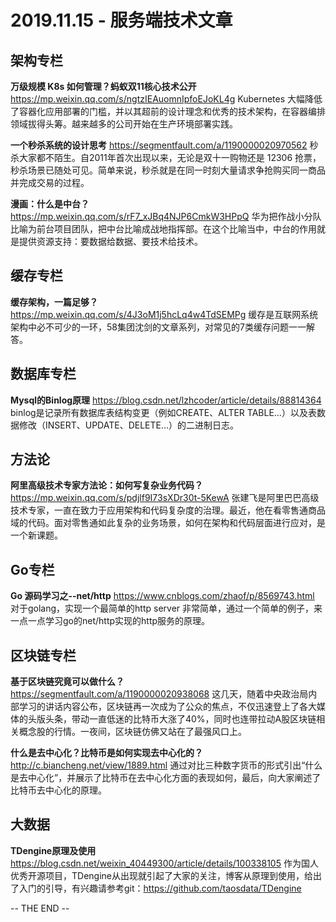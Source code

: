 **2019.11.15 - 服务端技术文章**
========  

## 架构专栏

**万级规模 K8s 如何管理？蚂蚁双11核心技术公开**
https://mp.weixin.qq.com/s/ngtzIEAuomnIpfoEJoKL4g
Kubernetes 大幅降低了容器化应用部署的门槛，并以其超前的设计理念和优秀的技术架构，在容器编排领域拔得头筹。越来越多的公司开始在生产环境部署实践。

**一个秒杀系统的设计思考**
https://segmentfault.com/a/1190000020970562
秒杀大家都不陌生。自2011年首次出现以来，无论是双十一购物还是 12306 抢票，秒杀场景已随处可见。简单来说，秒杀就是在同一时刻大量请求争抢购买同一商品并完成交易的过程。

**漫画：什么是中台？**
https://mp.weixin.qq.com/s/rF7_xJBq4NJP6CmkW3HPpQ
华为把作战小分队比喻为前台项目团队，把中台比喻成战地指挥部。在这个比喻当中，中台的作用就是提供资源支持：要数据给数据、要技术给技术。

## 缓存专栏

**缓存架构，一篇足够？**
https://mp.weixin.qq.com/s/4J3oM1j5hcLq4w4TdSEMPg
缓存是互联网系统架构中必不可少的一环，58集团沈剑的文章系列，对常见的7类缓存问题一一解答。

## 数据库专栏

**Mysql的Binlog原理**
https://blog.csdn.net/lzhcoder/article/details/88814364
binlog是记录所有数据库表结构变更（例如CREATE、ALTER TABLE…）以及表数据修改（INSERT、UPDATE、DELETE…）的二进制日志。

## 方法论

**阿里高级技术专家方法论：如何写复杂业务代码？**
https://mp.weixin.qq.com/s/pdjlf9I73sXDr30t-5KewA
张建飞是阿里巴巴高级技术专家，一直在致力于应用架构和代码复杂度的治理。最近，他在看零售通商品域的代码。面对零售通如此复杂的业务场景，如何在架构和代码层面进行应对，是一个新课题。

## Go专栏

**Go 源码学习之--net/http**
https://www.cnblogs.com/zhaof/p/8569743.html
对于golang，实现一个最简单的http server 非常简单，通过一个简单的例子，来一点一点学习go的net/http实现的http服务的原理。

## 区块链专栏

**基于区块链究竟可以做什么？**
https://segmentfault.com/a/1190000020938068
这几天，随着中央政治局内部学习的讲话内容公布，区块链再一次成为了公众的焦点，不仅迅速登上了各大媒体的头版头条，带动一直低迷的比特币大涨了40%，同时也连带拉动A股区块链相关概念股的行情。一夜间，区块链仿佛又站在了最强风口上。

**什么是去中心化？比特币是如何实现去中心化的？**
http://c.biancheng.net/view/1889.html
通过对比三种数字货币的形式引出“什么是去中心化”，并展示了比特币在去中心化方面的表现如何，最后，向大家阐述了比特币去中心化的原理。

## 大数据

**TDengine原理及使用**
https://blog.csdn.net/weixin_40449300/article/details/100338105
作为国人优秀开源项目，TDengine从出现就引起了大家的关注，博客从原理到使用，给出了入门的引导，有兴趣请参考git：https://github.com/taosdata/TDengine

-- THE END --
